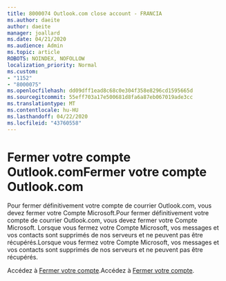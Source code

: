 ```yaml
---
title: 8000074 Outlook.com close account - FRANCIA
ms.author: daeite
author: daeite
manager: joallard
ms.date: 04/21/2020
ms.audience: Admin
ms.topic: article
ROBOTS: NOINDEX, NOFOLLOW
localization_priority: Normal
ms.custom:
- "1152"
- "8000075"
ms.openlocfilehash: dd09dff1ead8c68c0e304f358e8296cd1595665d
ms.sourcegitcommit: 55eff703a17e500681d8fa6a87eb067019ade3cc
ms.translationtype: MT
ms.contentlocale: hu-HU
ms.lasthandoff: 04/22/2020
ms.locfileid: "43760558"
---
```

# <a name="fermer-votre-compte-outlookcom"></a><span data-ttu-id="08804-102">Fermer votre compte Outlook.com</span><span class="sxs-lookup"><span data-stu-id="08804-102">Fermer votre compte Outlook.com</span></span>

<span data-ttu-id="08804-103">Pour fermer définitivement votre compte de courrier Outlook.com, vous devez fermer votre Compte Microsoft.</span><span class="sxs-lookup"><span data-stu-id="08804-103">Pour fermer définitivement votre compte de courrier Outlook.com, vous devez fermer votre Compte Microsoft.</span></span> <span data-ttu-id="08804-104">Lorsque vous fermez votre Compte Microsoft, vos messages et vos contacts sont supprimés de nos serveurs et ne peuvent pas être récupérés.</span><span class="sxs-lookup"><span data-stu-id="08804-104">Lorsque vous fermez votre Compte Microsoft, vos messages et vos contacts sont supprimés de nos serveurs et ne peuvent pas être récupérés.</span></span>

<span data-ttu-id="08804-105">Accédez à [Fermer votre compte](https://support.office.com/fr-fr/article/fermer-votre-compte-outlook-com-564b801e-2a47-4cb2-afa8-12ead3185038?ui=fr-FR&rs=fr-FR&ad=FR?wt.mc_id=Office_Outlook_com_Alchemy).</span><span class="sxs-lookup"><span data-stu-id="08804-105">Accédez à [Fermer votre compte](https://support.office.com/fr-fr/article/fermer-votre-compte-outlook-com-564b801e-2a47-4cb2-afa8-12ead3185038?ui=fr-FR&rs=fr-FR&ad=FR?wt.mc_id=Office_Outlook_com_Alchemy).</span></span>